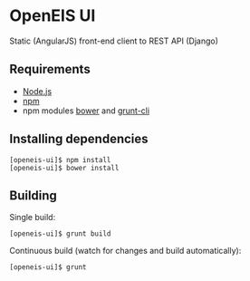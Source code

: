OpenEIS UI
==========

Static (AngularJS) front-end client to REST API (Django)

Requirements
------------------

* [Node.js](http://nodejs.org/)
* [npm](https://www.npmjs.org/)
* npm modules [bower](http://bower.io/) and [grunt-cli](http://gruntjs.com/)


Installing dependencies
-----------------------

    [openeis-ui]$ npm install
    [openeis-ui]$ bower install


Building
--------

Single build:

    [openeis-ui]$ grunt build

Continuous build (watch for changes and build automatically):

    [openeis-ui]$ grunt
